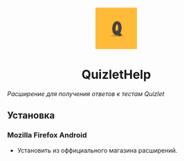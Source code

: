 <p align="center">
    <img src="images/icon96.png" />
</p>

<h1 align="center">QuizletHelp</h1>

*Расширение для получения ответов к тестам Quizlet*

## Установка
### Mozilla Firefox Android
* Установить из оффициального магазина расширений.
